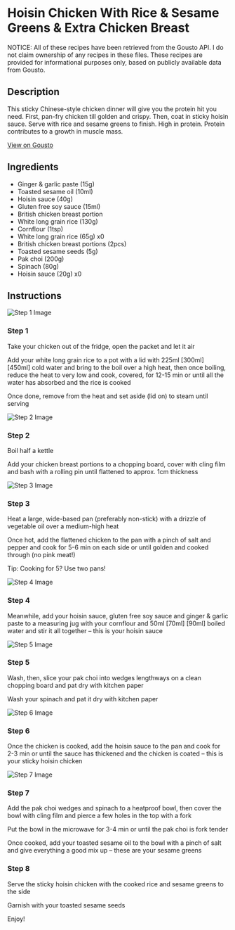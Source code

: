 # Hoisin Chicken With Rice & Sesame Greens & Extra Chicken Breast

NOTICE: All of these recipes have been retrieved from the Gousto API. I do not claim ownership of any recipes in these files. These recipes are provided for informational purposes only, based on publicly available data from Gousto.

## Description

This sticky Chinese-style chicken dinner will give you the protein hit you need. First, pan-fry chicken till golden and crispy. Then, coat in sticky hoisin sauce. Serve with rice and sesame greens to finish. High in protein. Protein contributes to a growth in muscle mass.

[View on Gousto](https://www.gousto.co.uk/recipes/cookbook/sticky-hoisin-chicken-with-rice-sesame-greens-extra-chicken-breast)

## Ingredients

- Ginger & garlic paste (15g)
- Toasted sesame oil (10ml)
- Hoisin sauce (40g)
- Gluten free soy sauce (15ml)
- British chicken breast portion
- White long grain rice (130g)
- Cornflour (1tsp)
- White long grain rice (65g) x0
- British chicken breast portions (2pcs)
- Toasted sesame seeds (5g)
- Pak choi (200g)
- Spinach (80g)
- Hoisin sauce (20g) x0

## Instructions

![Step 1 Image](https://production-media.gousto.co.uk/cms/recipe-step-image/Step-1-copy-2-1730471358499-x200.jpg)

### Step 1

Take your chicken out of the fridge, open the packet and let it air

Add your white long grain rice to a pot with a lid with 225ml <span class="text-purple">[300ml]</span> <span class="text-danger">[450ml]</span> cold water and bring to the boil over a high heat, then once boiling, reduce the heat to very low and cook, covered, for 12-15 min or until all the water has absorbed and the rice is cooked

Once done, remove from the heat and set aside (lid on) to steam until serving

![Step 2 Image](https://production-media.gousto.co.uk/cms/recipe-step-image/Step-2-copy-2-1730471365500-x200.jpg)

### Step 2

Boil half a kettle

Add your chicken breast portions to a chopping board, cover with cling film and bash with a rolling pin until flattened to approx. 1cm thickness

![Step 3 Image](https://production-media.gousto.co.uk/cms/recipe-step-image/Step-3-copy-2-1730471370821-x200.jpg)

### Step 3

Heat a large, wide-based pan (preferably non-stick) with a drizzle of vegetable oil over a medium-high heat

Once hot, add the flattened chicken to the pan with a pinch of salt and pepper and cook for 5-6 min on each side or until golden and cooked through (no pink meat!)

Tip: Cooking for 5? Use two pans!

![Step 4 Image](https://production-media.gousto.co.uk/cms/recipe-step-image/Step-4-copy-2-1730471376359-x200.jpg)

### Step 4

Meanwhile, add your hoisin sauce, gluten free soy sauce and ginger & garlic paste to a measuring jug with your cornflour and 50ml <span class="text-purple">[70ml]</span> <span class="text-danger">[90ml]</span> boiled water and stir it all together – this is your hoisin sauce

![Step 5 Image](https://production-media.gousto.co.uk/cms/recipe-step-image/Step-5-copy-2-1730471386015-x200.jpg)

### Step 5

Wash, then, slice your pak choi into wedges lengthways on a clean chopping board and pat dry with kitchen paper

Wash your spinach and pat it dry with kitchen paper

![Step 6 Image](https://production-media.gousto.co.uk/cms/recipe-step-image/Step-6-copy-2-1730471393286-x200.jpg)

### Step 6

Once the chicken is cooked, add the hoisin sauce to the pan and cook for 2-3 min or until the sauce has thickened and the chicken is coated – this is your sticky hoisin chicken

![Step 7 Image](https://production-media.gousto.co.uk/cms/recipe-step-image/Step-7-copy-2-1730471398652-x200.jpg)

### Step 7

Add the pak choi wedges and spinach to a heatproof bowl, then cover the bowl with cling film and pierce a few holes in the top with a fork

Put the bowl in the microwave for 3-4 min or until the pak choi is fork tender

Once cooked, add your toasted sesame oil to the bowl with a pinch of salt and give everything a good mix up – these are your sesame greens

### Step 8

Serve the sticky hoisin chicken with the cooked rice and sesame greens to the side

Garnish with your toasted sesame seeds

Enjoy!

